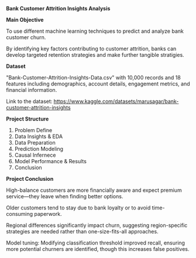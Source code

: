 **Bank Customer Attrition Insights Analysis**

**Main Objective**

To use different machine learning techniques to predict and analyze bank customer churn. 

By identifying key factors contributing to customer attrition, banks can develop targeted retention strategies and make further tangible stratigies.

**Dataset**

"Bank-Customer-Attrition-Insights-Data.csv" with 10,000 records and 18 features including demographics, account details, engagement metrics, and financial information.

Link to the dataset: https://www.kaggle.com/datasets/marusagar/bank-customer-attrition-insights

**Project Structure**

1. Problem Define
2. Data Insights & EDA
3. Data Preparation
4. Prediction Modeling
5. Causal Infernece 
6. Model Performance & Results
7. Conclusion

**Project Conclusion**

High-balance customers are more financially aware and expect premium service—they leave when finding better options.

Older customers tend to stay due to bank loyalty or to avoid time-consuming paperwork.

Regional differences significantly impact churn, suggesting region-specific strategies are needed rather than one-size-fits-all approaches.

Model tuning: Modifying classification threshold improved recall, ensuring more potential churners are identified, though this increases false positives.
